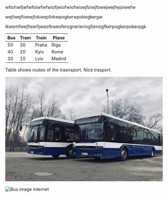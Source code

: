 wfiohwfjwfwfoiwfwfwiofjwiofwiofwioejfoiwjfowejwejfwjoiwefw

wejfwejfioewjfokwepfokwpogkerwpokegkergw

lkwemfwejfiewfijweofkweoferognerieriogfjeroigfkerpogkerpokerpgk

| Bus | Tram | Train | Plane |
| --- | ---- | ----- | ----- |
|  50 | 30   | Praha | Riga  |
|  40 | 20   | Kyiv | Rome  |
|  30 | 10   | Lviv | Madrid  |


Table shows routes of the trasnsport. Nice trasport.

![Bus Image](bus.jpg "Title")


![Bus image internet](https://media.krakow.travel/photos/21651/xxl.jpg "Internet image")